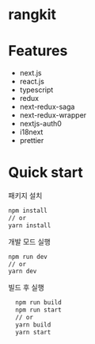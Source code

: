 # rangkit

# Features

- next.js
- react.js
- typescript
- redux
- next-redux-saga
- next-redux-wrapper
- nextjs-auth0
- i18next
- prettier

# Quick start

패키지 설치

```bash
npm install
// or
yarn install
```

개발 모드 실행

```bash
npm run dev
// or
yarn dev
```

빌드 후 실행

```bash
  npm run build
  npm run start
  // or
  yarn build
  yarn start
```
